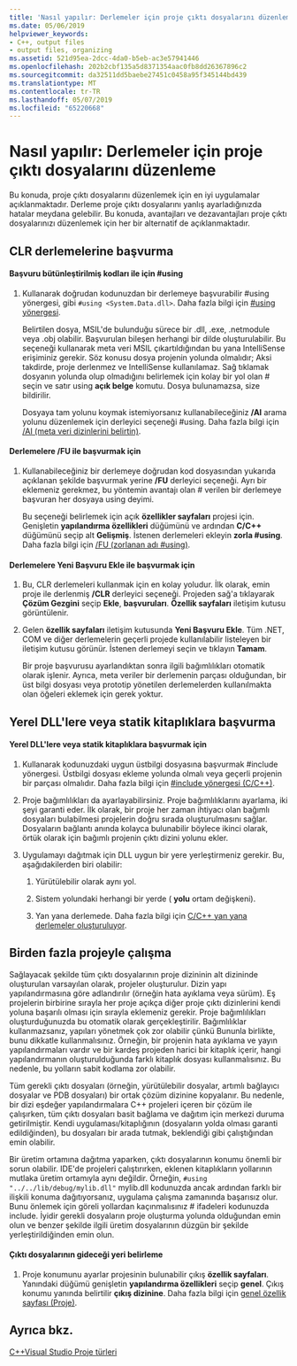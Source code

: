 ```yaml
---
title: 'Nasıl yapılır: Derlemeler için proje çıktı dosyalarını düzenleme'
ms.date: 05/06/2019
helpviewer_keywords:
- C++, output files
- output files, organizing
ms.assetid: 521d95ea-2dcc-4da0-b5eb-ac3e57941446
ms.openlocfilehash: 202b2cbf135a5d8371354aac0fb8dd26367896c2
ms.sourcegitcommit: da32511dd5baebe27451c0458a95f345144bd439
ms.translationtype: MT
ms.contentlocale: tr-TR
ms.lasthandoff: 05/07/2019
ms.locfileid: "65220668"
---
```

# <a name="how-to-organize-project-output-files-for-builds"></a>Nasıl yapılır: Derlemeler için proje çıktı dosyalarını düzenleme

Bu konuda, proje çıktı dosyalarını düzenlemek için en iyi uygulamalar açıklanmaktadır. Derleme proje çıktı dosyalarını yanlış ayarladığınızda hatalar meydana gelebilir. Bu konuda, avantajları ve dezavantajları proje çıktı dosyalarınızı düzenlemek için her bir alternatif de açıklanmaktadır.

## <a name="referencing-clr-assemblies"></a>CLR derlemelerine başvurma

#### <a name="to-reference-assemblies-with-using"></a>Başvuru bütünleştirilmiş kodları ile için #using

1. Kullanarak doğrudan kodunuzdan bir derlemeye başvurabilir #using yönergesi, gibi `#using <System.Data.dll>`. Daha fazla bilgi için [#using yönergesi](../preprocessor/hash-using-directive-cpp.md).

   Belirtilen dosya, MSIL'de bulunduğu sürece bir .dll, .exe, .netmodule veya .obj olabilir. Başvurulan bileşen herhangi bir dilde oluşturulabilir. Bu seçeneği kullanarak meta veri MSIL çıkartıldığından bu yana IntelliSense erişiminiz gerekir. Söz konusu dosya projenin yolunda olmalıdır; Aksi takdirde, proje derlenmez ve IntelliSense kullanılamaz. Sağ tıklamak dosyanın yolunda olup olmadığını belirlemek için kolay bir yol olan # seçin ve satır using **açık belge** komutu. Dosya bulunamazsa, size bildirilir.

   Dosyaya tam yolunu koymak istemiyorsanız kullanabileceğiniz **/AI** arama yolunu düzenlemek için derleyici seçeneği #using. Daha fazla bilgi için [/AI (meta veri dizinlerini belirtin)](reference/ai-specify-metadata-directories.md).

#### <a name="to-reference-assemblies-with-fu"></a>Derlemelere /FU ile başvurmak için

1. Kullanabileceğiniz bir derlemeye doğrudan kod dosyasından yukarıda açıklanan şekilde başvurmak yerine **/FU** derleyici seçeneği. Ayrı bir eklemeniz gerekmez, bu yöntemin avantajı olan # verilen bir derlemeye başvuran her dosyaya using deyimi.

   Bu seçeneği belirlemek için açık **özellikler sayfaları** projesi için. Genişletin **yapılandırma özellikleri** düğümünü ve ardından **C/C++** düğümünü seçip alt **Gelişmiş**. İstenen derlemeleri ekleyin **zorla #using**. Daha fazla bilgi için [/FU (zorlanan adı #using)](reference/fu-name-forced-hash-using-file.md).

#### <a name="to-reference-assemblies-with-add-new-reference"></a>Derlemelere Yeni Başvuru Ekle ile başvurmak için

1. Bu, CLR derlemeleri kullanmak için en kolay yoludur. İlk olarak, emin proje ile derlenmiş **/CLR** derleyici seçeneği. Projeden sağ'a tıklayarak **Çözüm Gezgini** seçip **Ekle**, **başvuruları**. **Özellik sayfaları** iletişim kutusu görüntülenir.

1. Gelen **özellik sayfaları** iletişim kutusunda **Yeni Başvuru Ekle**. Tüm .NET, COM ve diğer derlemelerin geçerli projede kullanılabilir listeleyen bir iletişim kutusu görünür. İstenen derlemeyi seçin ve tıklayın **Tamam**.

   Bir proje başvurusu ayarlandıktan sonra ilgili bağımlılıkları otomatik olarak işlenir. Ayrıca, meta veriler bir derlemenin parçası olduğundan, bir üst bilgi dosyası veya prototip yönetilen derlemelerden kullanılmakta olan öğeleri eklemek için gerek yoktur.

## <a name="referencing-native-dlls-or-static-libraries"></a>Yerel DLL'lere veya statik kitaplıklara başvurma

#### <a name="to-reference-native-dlls-or-static-libraries"></a>Yerel DLL'lere veya statik kitaplıklara başvurmak için

1. Kullanarak kodunuzdaki uygun üstbilgi dosyasına başvurmak #include yönergesi. Üstbilgi dosyası ekleme yolunda olmalı veya geçerli projenin bir parçası olmalıdır. Daha fazla bilgi için [#include yönergesi (C/C++)](../preprocessor/hash-include-directive-c-cpp.md).

1. Proje bağımlılıkları da ayarlayabilirsiniz. Proje bağımlılıklarını ayarlama, iki şeyi garanti eder. İlk olarak, bir proje her zaman ihtiyacı olan bağımlı dosyaları bulabilmesi projelerin doğru sırada oluşturulmasını sağlar. Dosyaların bağlantı anında kolayca bulunabilir böylece ikinci olarak, örtük olarak için bağımlı projenin çıktı dizini yolunu ekler.

1. Uygulamayı dağıtmak için DLL uygun bir yere yerleştirmeniz gerekir. Bu, aşağıdakilerden biri olabilir:

   1. Yürütülebilir olarak aynı yol.

   1. Sistem yolundaki herhangi bir yerde ( **yolu** ortam değişkeni).

   1. Yan yana derlemede. Daha fazla bilgi için [C/C++ yan yana derlemeler oluşturuluyor](building-c-cpp-side-by-side-assemblies.md).

## <a name="working-with-multiple-projects"></a>Birden fazla projeyle çalışma

Sağlayacak şekilde tüm çıktı dosyalarının proje dizininin alt dizininde oluşturulan varsayılan olarak, projeler oluşturulur. Dizin yapı yapılandırmasına göre adlandırılır (örneğin hata ayıklama veya sürüm). Eş projelerin birbirine sırayla her proje açıkça diğer proje çıktı dizinlerini kendi yoluna başarılı olması için sırayla eklemeniz gerekir. Proje bağımlılıkları oluşturduğunuzda bu otomatik olarak gerçekleştirilir. Bağımlılıklar kullanmazsanız, yapıları yönetmek çok zor olabilir çünkü Bununla birlikte, bunu dikkatle kullanmalısınız. Örneğin, bir projenin hata ayıklama ve yayın yapılandırmaları vardır ve bir kardeş projeden harici bir kitaplık içerir, hangi yapılandırmanın oluşturulduğunda farklı kitaplık dosyası kullanmalısınız. Bu nedenle, bu yolların sabit kodlama zor olabilir.

Tüm gerekli çıktı dosyaları (örneğin, yürütülebilir dosyalar, artımlı bağlayıcı dosyalar ve PDB dosyaları) bir ortak çözüm dizinine kopyalanır. Bu nedenle, bir dizi eşdeğer yapılandırmalara C++ projeleri içeren bir çözüm ile çalışırken, tüm çıktı dosyaları basit bağlama ve dağıtım için merkezi duruma getirilmiştir. Kendi uygulaması/kitaplığının (dosyaların yolda olması garanti edildiğinden), bu dosyaları bir arada tutmak, beklendiği gibi çalıştığından emin olabilir.

Bir üretim ortamına dağıtma yaparken, çıktı dosyalarının konumu önemli bir sorun olabilir. IDE'de projeleri çalıştırırken, eklenen kitaplıkların yollarının mutlaka üretim ortamıyla aynı değildir. Örneğin, `#using "../../lib/debug/mylib.dll"` mylib.dll kodunuzda ancak ardından farklı bir ilişkili konuma dağıtıyorsanız, uygulama çalışma zamanında başarısız olur. Bunu önlemek için göreli yollardan kaçınmalısınız # ifadeleri kodunuzda include. İyidir gerekli dosyaların proje oluşturma yolunda olduğundan emin olun ve benzer şekilde ilgili üretim dosyalarının düzgün bir şekilde yerleştirildiğinden emin olun.

#### <a name="how-to-specify-where-output-files-go"></a>Çıktı dosyalarının gideceği yeri belirleme

1. Proje konumunu ayarlar projesinin bulunabilir çıkış **özellik sayfaları**. Yanındaki düğümü genişletin **yapılandırma özellikleri** seçip **genel**. Çıkış konumu yanında belirtilir **çıkış dizinine**. Daha fazla bilgi için [genel özellik sayfası (Proje)](reference/general-property-page-project.md).

## <a name="see-also"></a>Ayrıca bkz.

[C++Visual Studio Proje türleri](reference/visual-cpp-project-types.md)
